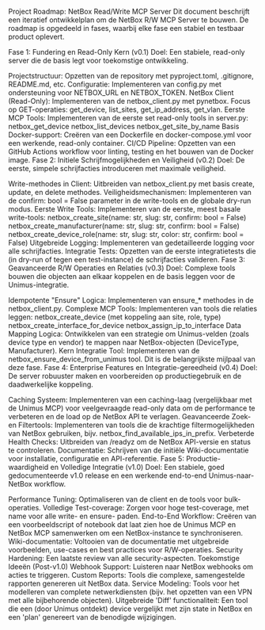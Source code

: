 Project Roadmap: NetBox Read/Write MCP Server
Dit document beschrijft een iteratief ontwikkelplan om de NetBox R/W MCP Server te bouwen. De roadmap is opgedeeld in fases, waarbij elke fase een stabiel en testbaar product oplevert.

Fase 1: Fundering en Read-Only Kern (v0.1)
Doel: Een stabiele, read-only server die de basis legt voor toekomstige ontwikkeling.

Projectstructuur: Opzetten van de repository met pyproject.toml, .gitignore, README.md, etc.
Configuratie: Implementeren van config.py met ondersteuning voor NETBOX_URL en NETBOX_TOKEN.
NetBox Client (Read-Only): Implementeren van de netbox_client.py met pynetbox. Focus op GET-operaties: get_device, list_sites, get_ip_address, get_vlan.
Eerste MCP Tools: Implementeren van de eerste set read-only tools in server.py:
netbox_get_device
netbox_list_devices
netbox_get_site_by_name
Basis Docker-support: Creëren van een Dockerfile en docker-compose.yml voor een werkende, read-only container.
CI/CD Pipeline: Opzetten van een GitHub Actions workflow voor linting, testing en het bouwen van de Docker image.
Fase 2: Initiele Schrijfmogelijkheden en Veiligheid (v0.2)
Doel: De eerste, simpele schrijfacties introduceren met maximale veiligheid.

Write-methodes in Client: Uitbreiden van netbox_client.py met basis create, update, en delete methodes.
Veiligheidsmechanismen: Implementeren van de confirm: bool = False parameter in de write-tools en de globale dry-run modus.
Eerste Write Tools: Implementeren van de eerste, meest basale write-tools:
netbox_create_site(name: str, slug: str, confirm: bool = False)
netbox_create_manufacturer(name: str, slug: str, confirm: bool = False)
netbox_create_device_role(name: str, slug: str, color: str, confirm: bool = False)
Uitgebreide Logging: Implementeren van gedetailleerde logging voor alle schrijfacties.
Integratie Tests: Opzetten van de eerste integratietests die (in dry-run of tegen een test-instance) de schrijfacties valideren.
Fase 3: Geavanceerde R/W Operaties en Relaties (v0.3)
Doel: Complexe tools bouwen die objecten aan elkaar koppelen en de basis leggen voor de Unimus-integratie.

Idempotente "Ensure" Logica: Implementeren van ensure_* methodes in de netbox_client.py.
Complexe MCP Tools: Implementeren van tools die relaties leggen:
netbox_create_device (met koppeling aan site, role, type)
netbox_create_interface_for_device
netbox_assign_ip_to_interface
Data Mapping Logica: Ontwikkelen van een strategie om Unimus-velden (zoals device type en vendor) te mappen naar NetBox-objecten (DeviceType, Manufacturer).
Kern Integratie Tool: Implementeren van de netbox_ensure_device_from_unimus tool. Dit is de belangrijkste mijlpaal van deze fase.
Fase 4: Enterprise Features en Integratie-gereedheid (v0.4)
Doel: De server robuuster maken en voorbereiden op productiegebruik en de daadwerkelijke koppeling.

Caching Systeem: Implementeren van een caching-laag (vergelijkbaar met de Unimus MCP) voor veelgevraagde read-only data om de performance te verbeteren en de load op de NetBox API te verlagen.
Geavanceerde Zoek- en Filtertools: Implementeren van tools die de krachtige filtermogelijkheden van NetBox gebruiken, bijv. netbox_find_available_ips_in_prefix.
Verbeterde Health Checks: Uitbreiden van /readyz om de NetBox API-versie en status te controleren.
Documentatie: Schrijven van de initiële Wiki-documentatie voor installatie, configuratie en API-referentie.
Fase 5: Productie-waardigheid en Volledige Integratie (v1.0)
Doel: Een stabiele, goed gedocumenteerde v1.0 release en een werkende end-to-end Unimus-naar-NetBox workflow.

Performance Tuning: Optimaliseren van de client en de tools voor bulk-operaties.
Volledige Test-coverage: Zorgen voor hoge test-coverage, met name voor alle write- en ensure- paden.
End-to-End Workflow: Creëren van een voorbeeldscript of notebook dat laat zien hoe de Unimus MCP en NetBox MCP samenwerken om een NetBox-instance te synchroniseren.
Wiki-documentatie: Voltooien van de documentatie met uitgebreide voorbeelden, use-cases en best practices voor R/W-operaties.
Security Hardening: Een laatste review van alle security-aspecten.
Toekomstige Ideeën (Post-v1.0)
Webhook Support: Luisteren naar NetBox webhooks om acties te triggeren.
Custom Reports: Tools die complexe, samengestelde rapporten genereren uit NetBox data.
Service Modeling: Tools voor het modelleren van complete netwerkdiensten (bijv. het opzetten van een VPN met alle bijbehorende objecten).
Uitgebreide 'Diff' functionaliteit: Een tool die een (door Unimus ontdekt) device vergelijkt met zijn state in NetBox en een 'plan' genereert van de benodigde wijzigingen.
